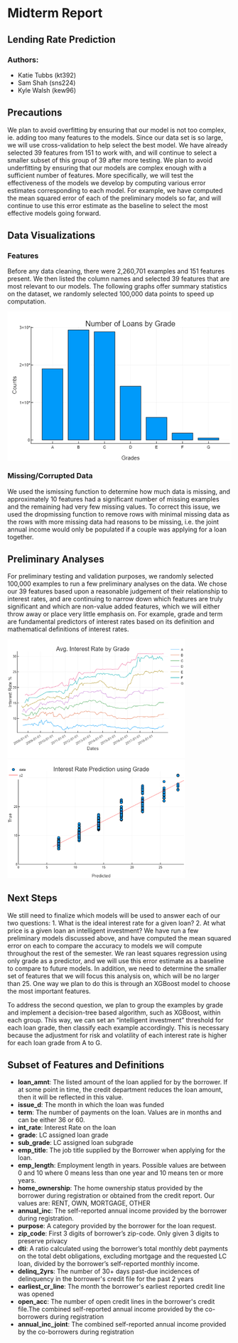 # Midterm Report
## Lending Rate Prediction
### Authors:
- Katie Tubbs (kt392)
- Sam Shah (sns224)
- Kyle Walsh (kew96)

## Precautions
We plan to avoid overfitting by ensuring that our model is not too complex, ie. adding too many features to the models. Since our data set is so large, we will use cross-validation to help select the best model. We have already selected 39 features from 151 to work with, and will continue to select a smaller subset of this group of 39 after more testing. We plan to avoid underfitting by ensuring that our models are complex enough with a sufficient number of features. More specifically, we will test the effectiveness of the models we develop by computing various error estimates corresponding to each model. For example, we have computed the mean squared error of each of the preliminary models so far, and will continue to use this error estimate as the baseline to select the most effective models going forward.

## Data Visualizations
### Features
Before any data cleaning, there were 2,260,701 examples and 151 features present. We then listed the column names and selected 39 features that are most relevant to our models. The following graphs offer summary statistics on the dataset, we randomly selected 100,000 data points to speed up computation.

<img align="middle" src="Visualizations/MidtermReport/NumberofLoansbyGrade.png">

### Missing/Corrupted Data
We used the ismissing function to determine how much data is missing, and approximately 10 features had a significant number of missing examples and the remaining had very few missing values. To correct this issue, we used the dropmissing function to remove rows with minimal missing data as the rows with more missing data had reasons to be missing, i.e. the joint annual income would only be populated if a couple was applying for a loan together.

## Preliminary Analyses
For preliminary testing and validation purposes, we randomly selected 100,000 examples to run a few preliminary analyses on the data. We chose our 39 features based upon a reasonable judgement of their relationship to interest rates, and are continuing to narrow down which features are truly significant and which are non-value added features, which we will either throw away or place very little emphasis on. For example, grade and term are fundamental predictors of interest rates based on its definition and mathematical definitions of interest rates.

<p float="left">
  <img src="Visualizations/MidtermReport/AvgInterestRatebyGrade.png" width="400" border="black" />
  <img src="Visualizations/MidtermReport/LinearModelwithGrade.png" width="400" border="black"/> 
</p>

## Next Steps
We still need to finalize which models will be used to answer each of our two questions: 1. What is the ideal interest rate for a given loan? 2. At what price is a given loan an intelligent investment? We have run a few preliminary models discussed above, and have computed the mean squared error on each to compare the accuracy to models we will compute throughout the rest of the semester. We ran least squares regression using only grade as a predictor, and we will use this error estimate as a baseline to compare to future models.  In addition, we need to determine the smaller set of features that we will focus this analysis on, which will be no larger than 25. One way we plan to do this is through an XGBoost model to choose the most important features.

To address the second question, we plan to group the examples by grade and implement a decision-tree based algorithm, such as XGBoost, within each group. This way, we can set an “intelligent investment” threshold for each loan grade, then classify each example accordingly. This is necessary because the adjustment for risk and volatility of each interest rate is higher for each loan grade from A to G. 

## Subset of Features and Definitions
- __loan_amnt__: The listed amount of the loan applied for by the borrower. If at some point in time, the credit department reduces the loan amount, then it will be reflected in this value.
- __issue_d__: The month in which the loan was funded
- __term__: The number of payments on the loan. Values are in months and can be either 36 or 60.
- __int_rate__: Interest Rate on the loan
- __grade__: LC assigned loan grade
- __sub_grade__: LC assigned loan subgrade
- __emp_title__: The job title supplied by the Borrower when applying for the loan.
- __emp_length__: Employment length in years. Possible values are between 0 and 10 where 0 means less than one year and 10 means ten or more years.
- __home_ownership__: The home ownership status provided by the borrower during registration or obtained from the credit report. Our values are: RENT, OWN, MORTGAGE, OTHER
- __annual_inc__: The self-reported annual income provided by the borrower during registration.
- __purpose__: A category provided by the borrower for the loan request.
- __zip_code__: First 3 digits of borrower’s zip-code. Only given 3 digits to preserve privacy
- __dti__: A ratio calculated using the borrower’s total monthly debt payments on the total debt obligations, excluding mortgage and the requested LC loan, divided by the borrower’s self-reported monthly income.
- __delinq_2yrs__: The number of 30+ days past-due incidences of delinquency in the borrower's credit file for the past 2 years
- __earliest_cr_line__: The month the borrower's earliest reported credit line was opened
- __open_acc__: The number of open credit lines in the borrower's credit file.The combined self-reported annual income provided by the co-borrowers during registration
- __annual_inc_joint__: The combined self-reported annual income provided by the co-borrowers during registration
